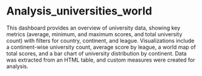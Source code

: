 # Analysis_universities_world
 This dashboard provides an overview of university data, showing key metrics (average, minimum, and maximum scores, and total university count) with filters for country, continent, and league. Visualizations include a continent-wise university count, average score by league, a world map of total scores, and a bar chart of university distribution by continent. Data was extracted from an HTML table, and custom measures were created for analysis.
 
